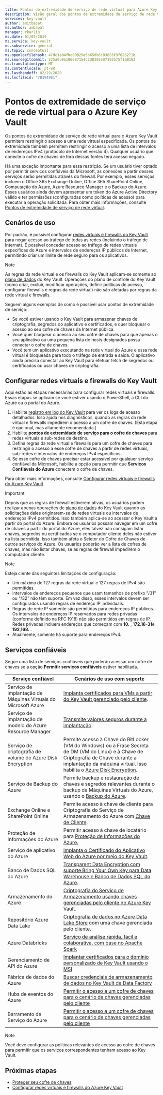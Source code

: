 ```yaml
---
title: Pontos de extremidade de serviço de rede virtual para Azure Key Vault - Azure Key Vault | Microsoft Docs
description: Visão geral dos pontos de extremidade de serviço de rede Virtual para Key Vault
services: key-vault
author: amitbapat
ms.author: ambapat
manager: rkarlin
ms.date: 01/02/2019
ms.service: key-vault
ms.subservice: general
ms.topic: conceptual
ms.openlocfilehash: 47dc1a84fbc80925e5b65db8c03683f9f026271b
ms.sourcegitcommit: 225a0b8a186687154c238305607192b75f1a8163
ms.translationtype: MT
ms.contentlocale: pt-BR
ms.lasthandoff: 02/29/2020
ms.locfileid: "78194981"
---
```

# <a name="virtual-network-service-endpoints-for-azure-key-vault"></a>Pontos de extremidade de serviço de rede virtual para o Azure Key Vault

Os pontos de extremidade de serviço de rede virtual para o Azure Key Vault permitem restringir o acesso a uma rede virtual especificada. Os pontos de extremidade também permitem restringir o acesso a uma lista de intervalos de endereços IPv4 (protocolo de Internet versão 4). Qualquer usuário que conecte o cofre de chaves de fora dessas fontes terá acesso negado.

Há uma exceção importante para essa restrição. Se um usuário tiver optado por permitir serviços confiáveis da Microsoft, as conexões a partir desses serviços serão permitidas através do firewall. Por exemplo, esses serviços incluem o Office 365 Exchange Online, Office 365 SharePoint Online, Computação do Azure, Azure Resource Manager e o Backup do Azure. Esses usuários ainda devem apresentar um token do Azure Active Directory válido e ter permissões (configuradas como políticas de acesso) para executar a operação solicitada. Para obter mais informações, consulte [Pontos de extremidade de serviço de rede virtual](../virtual-network/virtual-network-service-endpoints-overview.md).

## <a name="usage-scenarios"></a>Cenários de uso

Por padrão, é possível configurar [redes virtuais e firewalls do Key Vault](key-vault-network-security.md) para negar acesso ao tráfego de todas as redes (incluindo o tráfego de Internet). É possível conceder acesso ao tráfego de redes virtuais específicas do Azure e intervalos de endereços IP públicos de Internet, permitindo criar um limite de rede seguro para os aplicativos.

> [!NOTE]
> As regras da rede virtual e os firewalls do Key Vault aplicam-se somente ao [plano de dados](../key-vault/key-vault-secure-your-key-vault.md#data-plane-access-control) do Key Vault. Operações do plano de controle do Key Vault (como criar, excluir, modificar operações, definir políticas de acesso, configurar firewalls e regras da rede virtual) não são afetadas por regras da rede virtual e firewalls.

Seguem alguns exemplos de como é possível usar pontos de extremidade de serviço:

* Se você estiver usando o Key Vault para armazenar chaves de criptografia, segredos do aplicativo e certificados, e quer bloquear o acesso ao seu cofre de chaves da Internet pública.
* Você quer bloquear o acesso ao seu cofre de chaves para que apenas o seu aplicativo ou uma pequena lista de hosts designados possa conectar o cofre de chaves.
* Você tem um aplicativo executando na rede virtual do Azure e essa rede virtual é bloqueada para todo o tráfego de entrada e saída. O aplicativo ainda precisa conectar ao Key Vault para efetuar fetch de segredos ou certificados ou usar chaves de criptografia.

## <a name="configure-key-vault-firewalls-and-virtual-networks"></a>Configurar redes virtuais e firewalls do Key Vault

Aqui estão as etapas necessárias para configurar redes virtuais e firewalls. Essas etapas se aplicam se você estiver usando o PowerShell, a CLI do Azure ou o portal do Azure.

1. Habilite [registro em log do Key Vault](key-vault-logging.md) para ver os logs de acesso detalhados. Isso ajuda nos diagnósticos, quando as regras da rede virtual e firewalls impedirem o acesso a um cofre de chaves. (Esta etapa é opcional, mas altamente recomendada.)
2. Habilite **pontos de extremidade de serviço para o cofre de chaves** para redes virtuais e sub-redes de destino.
3. Defina regras da rede virtual e firewalls para um cofre de chaves para restringir o acesso a esse cofre de chaves a partir de redes virtuais, sub-redes e intervalos de endereços IPv4 específicos.
4. Se esse cofre de chaves precisar estar acessível por qualquer serviço confiável da Microsoft, habilite a opção para permitir que **Serviços Confiáveis do Azure** conectem o cofre de chaves.

Para obter mais informações, consulte [Configurar redes virtuais e firewalls do Azure Key Vault](key-vault-network-security.md).

> [!IMPORTANT]
> Depois que as regras de firewall estiverem ativas, os usuários podem realizar apenas operações de [plano de dados](../key-vault/key-vault-secure-your-key-vault.md#data-plane-access-control) do Key Vault quando as solicitações deles originarem-se de redes virtuais ou intervalos de endereços IPv4 permitidos. Isso também aplica-se ao acessar o Key Vault a partir do portal do Azure. Embora os usuários possam navegar em um cofre de chaves a partir do portal do Azure, eles talvez não consigam listar chaves, segredos ou certificados se o computador cliente deles não estiver na lista permitida. Isso também afeta o Seletor do Cofre de Chaves de outros serviços do Azure. Os usuários poderão ver a lista de cofres de chaves, mas não listar chaves, se as regras de firewall impedirem o computador cliente.


> [!NOTE]
> Esteja ciente das seguintes limitações de configuração:
> * Um máximo de 127 regras da rede virtual e 127 regras de IPv4 são permitidas. 
> * Intervalos de endereços pequenos que usam tamanhos de prefixo "/31" ou "/32" não têm suporte. Em vez disso, esses intervalos devem ser configurados usando regras de endereço IP individuais.
> * Regras de rede IP somente são permitidas para endereços IP públicos. Os intervalos de endereços IP reservados para redes privadas (conforme definido na RFC 1918) não são permitidos em regras de IP. Redes privadas incluem endereços que começam com **10.** , **172.16-31**e **192,168.** . 
> * Atualmente, somente há suporte para endereços IPv4.

## <a name="trusted-services"></a>Serviços confiáveis

Segue uma lista de serviços confiáveis que poderão acessar um cofre de chaves se a opção **Permitir serviços confiáveis** estiver habilitada.

|Serviço confiável|Cenários de uso com suporte|
| --- | --- |
|Serviço de implantação de Máquinas Virtuais do Microsoft Azure|[Implanta certificados para VMs a partir do Key Vault gerenciado pelo cliente](https://blogs.technet.microsoft.com/kv/2016/09/14/updated-deploy-certificates-to-vms-from-customer-managed-key-vault/).|
|Serviço de implantação de modelo do Azure Resource Manager|[Transmite valores seguros durante a implantação](../azure-resource-manager/templates/key-vault-parameter.md).|
|Serviço de criptografia de volume do Azure Disk Encryption|Permite acesso à Chave do BitLocker (VM do Windows) ou à Frase Secreta de DM (VM do Linux) e à Chave de Criptografia de Chave durante a implantação da máquina virtual. Isso habilita o [Azure Disk Encryption](../security/fundamentals/encryption-overview.md).|
|Serviço de Backup do Azure|Permite backup e restauração de chaves e segredos relevantes durante o backup de Máquinas Virtuais do Azure, usando o [Backup do Azure](../backup/backup-introduction-to-azure-backup.md).|
|Exchange Online e SharePoint Online|Permite acesso à chave de cliente para Criptografia do Serviço de Armazenamento do Azure com [Chave de Cliente](/microsoft-365/compliance/customer-key-overview).|
|Proteção de Informações do Azure|Permitir acesso à chave de locatário para [Proteção de Informações do Azure.](https://docs.microsoft.com/azure/information-protection/what-is-information-protection)|
|Serviço de aplicativo do Azure|[Implanta o Certificado do Aplicativo Web do Azure por meio do Key Vault](https://azure.github.io/AppService/2016/05/24/Deploying-Azure-Web-App-Certificate-through-Key-Vault.html).|
|Banco de Dados SQL do Azure|[Transparent Data Encryption com suporte Bring Your Own Key para Data Warehouse e Banco de Dados SQL do Azure](../sql-database/transparent-data-encryption-byok-azure-sql.md?view=sql-server-2017&viewFallbackFrom=azuresqldb-current).|
|Armazenamento do Azure|[Criptografia do Serviço de Armazenamento usando chaves gerenciadas pelo cliente no Azure Key Vault](../storage/common/storage-service-encryption-customer-managed-keys.md).|
|Repositório Azure Data Lake|[Criptografia de dados no Azure Data Lake Store](../data-lake-store/data-lake-store-encryption.md) com uma chave gerenciada pelo cliente.|
|Azure Databricks|[Serviço de análise rápida, fácil e colaborativa, com base no Apache Spark](../azure-databricks/what-is-azure-databricks.md)|
|Gerenciamento de API do Azure|[Implantar certificados para o domínio personalizado de Key Vault usando o MSI](../api-management/api-management-howto-use-managed-service-identity.md#use-the-managed-service-identity-to-access-other-resources)|
|Fábrica de dados do Azure|[Buscar credenciais de armazenamento de dados no Key Vault de Data Factory](https://go.microsoft.com/fwlink/?linkid=2109491)|
|Hubs de eventos do Azure|[Permitir o acesso a um cofre de chaves para o cenário de chaves gerenciadas pelo cliente](https://docs.microsoft.com/azure/event-hubs/configure-customer-managed-key)|
|Barramento de Serviço do Azure|[Permitir o acesso a um cofre de chaves para o cenário de chaves gerenciadas pelo cliente](https://docs.microsoft.com/azure/service-bus-messaging/configure-customer-managed-key)|


> [!NOTE]
> Você deve configurar as políticas relevantes de acesso ao cofre de chaves para permitir que os serviços correspondentes tenham acesso ao Key Vault.

## <a name="next-steps"></a>Próximas etapas

* [Proteger seu cofre de chaves](key-vault-secure-your-key-vault.md)
* [Configurar redes virtuais e firewalls do Azure Key Vault](key-vault-network-security.md)
